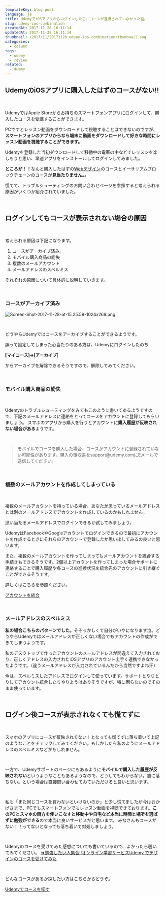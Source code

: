 ```yaml
---
templateKey: blog-post
language: ja
title: UdemyでiOSアプリからログインしたら、コースが連携されていなかった話。
slug: udemy-ios-combination
createdAt: 2017-11-28 16:11:14
updatedAt: 2017-11-28 16:11:14
thumbnail: /2017/11/20171128_udemy-ios-combination/thumbnail.png
categories:
  - column
tags:
  - udemy
  - review
related:
  - dummy
---
```


<h2 class="chapter">UdemyのiOSアプリに購入したはずのコースがない!!</h2>
&nbsp;

UdemyではApple Storeからお持ちのスマートフォンアプリにログインして、購入したコースを受講することができます。

PCですとレッスン動画をダウンロードして視聴することはできないのですが、<strong>スマートフォンのアプリからなら端末に動画をダウンロードして好きな時間にレッスン動画を視聴することができます。</strong>

Udemyを登録した当初ダウンロードして移動中の電車の中などでレッスンを楽しもうと思い、早速アプリをインストールしてログインしてみました。

<strong>ところが！！</strong>なんと購入したはずの<a href="https://px.a8.net/svt/ejp?a8mat=2TVGOQ+BH6WX6+3L4M+609HU" target="_blank" rel="nofollow noopener">Webデザイン</a><img src="https://www13.a8.net/0.gif?a8mat=2TVGOQ+BH6WX6+3L4M+609HU" alt="" width="1" height="1" border="0" />のコースとイーサリアムブロックチェーンのコースが<strong>見当たりません。。</strong>

慌てて、トラブルシューティングのお問い合わせページを参照すると考えられる原因がいくつか紹介されていました。

&nbsp;
<h2 class="chapter">ログインしてもコースが表示されない場合の原因</h2>
&nbsp;

考えられる原因は下記になります。
<ol>
 	<li>コースがアーカイブ済み。</li>
 	<li>モバイル購入商品の紛失</li>
 	<li>複数のメールアカウント</li>
 	<li>メールアドレスのスペルミス</li>
</ol>
それぞれの原因について具体的に説明していきます。

&nbsp;
<h3 class="section">コースがアーカイブ済み</h3>
<img class="post-image" src="https://statics.ver-1-0.xyz/uploads/2017/11/20171128_udemy-ios-combination/Screen-Shot-2017-11-28-at-15.25.58-1024x268.png" alt="Screen-Shot-2017-11-28-at-15.25.58-1024x268.png"/>

&nbsp;

どうやらUdemyではコースをアーカイブすることができるようです。

誤って設定してしまった心当たりのある方は、Udemyにログインしたのち

<strong>[マイコース]→[アーカイブ]</strong>

からアーカイブを解除できるそうですので、解除してみてください。

&nbsp;
<h3 class="section">モバイル購入商品の紛失</h3>
&nbsp;

Udemyのトラブルシューティングをみてもこのように書いてあるようですので、下記のメールアドレスに連絡をとってコースをアカウントに登録してもらいましょう。
スマホのアプリから購入を行うとアカウントに<strong>購入履歴が反映されない場合がある</strong>ようです。

&nbsp;
<blockquote>モバイルでコースを購入した場合、コースがアカウントに登録されていない可能性があります。購入の領収書をsupport@udemy.comにEメールで送信してください。</blockquote>
&nbsp;
<h3 class="section">複数のメールアカウントを作成してしまっている</h3>
&nbsp;

複数のメールアカウントを持っている場合、あなたが思っているメールアドレスとは別のメールアドレスでアカウントを作成しているのかもしれません。

思い当たるメールアドレスでログインできるか試してみましょう。

UdemyはFacebookやGoogleアカウントでログインできるので最初にアカウントを作成するときにそれらのアカウントで登録したか思い出してみるの良いと思います。

また、複数のメールアカウントを作ってしまってもメールアカウントを統合する手続きもできるそうです。2個以上アカウントを作ってしまった場合サポートに連絡することで購入履歴や各コースの進捗状況を統合先のアカウントに引き継ぐことができるそうです。

詳しくはこちらを参照ください。

<a href="https://support.udemy.com/hc/ja/articles/236097968-%E3%82%A2%E3%82%AB%E3%82%A6%E3%83%B3%E3%83%88%E3%81%AE%E7%B5%B1%E5%90%88">アカウントを統合</a>

&nbsp;
<h3 class="section">メールアドレスのスペルミス</h3>
<strong>私の場合こちらのパターンでした。</strong>そそっかしくて自分がいやになります泣。どうやらUdemyではメールアドレスが正しくない場合でもアカウントの作成ができてしまうようです。

私のデスクトップで作ったアカウントのメールアドレスが間違えて入力されており、正しくアドレスの入力されたiOSアプリのアカウント上手く連携できなかったようです。（違うメールアドレスが入力されているんだから当然ですよね汗）

今は、スペルミスしたアドレスでログインして使っています。サポートとやりとりしてアカウント統合したりやりようはありそうですが、特に困らないのでそのまま使っています。

&nbsp;
<h2 class="chapter">ログイン後コースが表示されなくても慌てずに</h2>
&nbsp;

スマホのアプリにコースが反映されてない！となっても慌てずに落ち着いて上記のようなことをチェックしてみてください。もしかしたら私のようにメールアドレスのスペルミスなどかもしれません。

&nbsp;

一方で、Udemyサポートのページにもあるように<strong>モバイルで購入した履歴が反映されない</strong>というようなこともあるようなので、どうしてもわからない。腑に落ちない。という場合は直接問い合わせてみていただけると良いと思います。

&nbsp;

私も「また同じコースを買わないといけないのか」と少し慌てましたが今はおかげさまで、PCでもスマートフォンでもレッスン動画を視聴できております。<strong>このPCとスマホの両方を使いこなすと移動中や自宅など本当に時間と場所を選ばずに勉強ができる</strong>ので本当に良いサービスだと思います。
みなさんもコースがない！！ってないとなっても落ち着いて対処しましょう。

&nbsp;

Udemyのコースを受けてみた感想についても書いているので、よかったら覗いてみてください。
<a href="https://ver-1-0.net/2017/11/12/e-learning-udemy/">=>勉強したい人集合!!オンライン学習サービスUdemy でデザインのコースを受けてみた</a>

&nbsp;

どんなコースがあるか探したい方はこちらからどうぞ。

<a class="square_btn" href="https://px.a8.net/svt/ejp?a8mat=2TVGOQ+BH6WX6+3L4M+BW8O2&amp;a8ejpredirect=https%3A%2F%2Fwww.udemy.com%2F" target="_blank" rel="nofollow noopener">Udemyでコースを探す</a>
<img src="https://www14.a8.net/0.gif?a8mat=2TVGOQ+BH6WX6+3L4M+BW8O2" alt="" width="1" height="1" border="0" />
